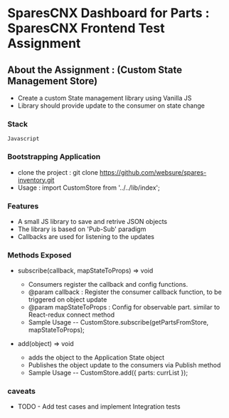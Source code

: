 # SparesCNX Dashboard for Parts : SparesCNX Frontend Test Assignment

## About the Assignment : (Custom State Management Store)

- Create a custom State management library using Vanilla JS
- Library should provide update to the consumer on state change

### Stack

    Javascript

### Bootstrapping Application

- clone the project : git clone https://github.com/websure/spares-inventory.git
- Usage : import CustomStore from '../../lib/index';

### Features

- A small JS library to save and retrive JSON objects
- The library is based on 'Pub-Sub' paradigm
- Callbacks are used for listening to the updates

### Methods Exposed

- subscribe(callback, mapStateToProps) => void

  - Consumers register the callback and config functions.
  - @param callback : Register the consumer callback function, to be triggered
    on object update
  - @param mapStateToProps : Config for observable part. similar to React-redux
    connect method
  - Sample Usage -- CustomStore.subscribe(getPartsFromStore, mapStateToProps);

- add(object) => void
  - adds the object to the Application State object
  - Publishes the object update to the consumers via Publish method
  - Sample Usage -- CustomStore.add({ parts: currList });

### caveats

- TODO - Add test cases and implement Integration tests
